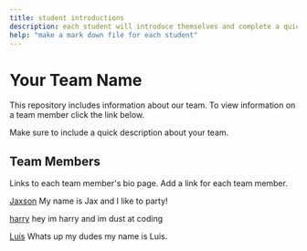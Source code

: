 ```yaml
---
title: student introductions
description: each student will introduce themselves and complete a quick bio
help: "make a mark down file for each student"
---
```


# Your Team Name

This repository includes information about our team. To view information on a team member click the link below.

Make sure to include a quick description about your team.

## Team Members

Links to each team member's bio page. Add a link for each team member.


[Jaxson](/member1.md)
My name is Jax and I like to party!

[harry](/member4.md)
hey im harry and im dust at coding

[Luis](/member2.md)
Whats up my dudes my name is Luis.






